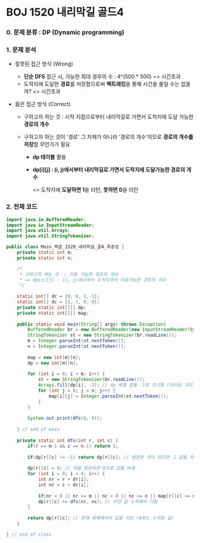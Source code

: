 # BOJ 1520 내리막길 골드4

### 0. 문제 분류 : DP (Dynamic programming)



### 1. 문제 분석

- 잘못된 접근 방식 (Wrong)
  - **단순 DFS** 접근 시, 가능한 최대 경우의 수 : 4^(500 * 500) => 시간초과
  - 도착지에 도달한 **경로**를 저장함으로써 **벡트래킹**을 통해 시간을 줄일 수는 없을까? => 시간초과

- 옳은 접근 방식 (Correct)

  - 구하고자 하는 것 : 시작 지점으로부터 내리막길로 가면서 도착지에 도달 가능한 **경로의 개수**

  - 구하고자 하는 것이 '경로' 그 자체가 아니라 '경로의 개수'이므로 **경로의 개수를 저장**할 무언가가 필요

    - **dp 테이블** 활용

    - **dp\[i][j] : (i, j)에서부터 내리막길로 가면서 도착지에 도달가능한 경로의 개수**

      => 도착지에 **도달하면 1**을 리턴, **못하면 0**을 리턴



### 2. 전체 코드

```JAVA
import java.io.BufferedReader;
import java.io.InputStreamReader;
import java.util.Arrays;
import java.util.StringTokenizer;

public class Main_백준_1520_내리막길_골4_추준성 {
	private static int m;
	private static int n;

	/*
	 * 구하고자 하는 것  : 이동 가능한 경로의 개수
	 * => dp[i][j] : (i, j)에서부터 도착지까지 이동가능한 경로의 개수
	 */
	
	static int[] dr = {0, 0, 1,-1};
	static int[] dc = {1,-1, 0, 0};
	private static int[][] dp;
	private static int[][] map;
	
	public static void main(String[] args) throws Exception{	
		BufferedReader br = new BufferedReader(new InputStreamReader(System.in));
		StringTokenizer st = new StringTokenizer(br.readLine());
		m = Integer.parseInt(st.nextToken());
		n = Integer.parseInt(st.nextToken());
		
		map = new int[m][n];
		dp = new int[m][n];
		
		for (int i = 0; i < m; i++) {
			st = new StringTokenizer(br.readLine());
			Arrays.fill(dp[i], -1); // dp 배열 값들 -1로 초기화 (더이상 가지 못하는 곳을 또 방문하지 않게 하기 위함)
			for (int j = 0; j < n; j++) {
				map[i][j] = Integer.parseInt(st.nextToken());
			}
		}
		
		System.out.print(dfs(0, 0));
		
	} // end of main
	
	private static int dfs(int r, int c) {
		if(r == m-1 && c == n-1) return 1;
		
		if(dp[r][c] != -1) return dp[r][c]; // 방문한 적이 있으면 그 값을 리턴
		
		dp[r][c] = 0; // 처음 방문하면 0으로 값을 바꿈
		for (int i = 0; i < 4; i++) {
			int nr = r + dr[i];
			int nc = c + dc[i];
			
			if(nr < 0 || nr >= m || nc < 0 || nc >= n || map[r][c] <= map[nr][nc]) continue;			
			dp[r][c] += dfs(nr, nc); // 리턴 값 누적해서 더함
		}
		
		return dp[r][c]; // 현재 위체에서의 값을 리턴 (0또는 누적된 값)
	}

} // end of class

```

